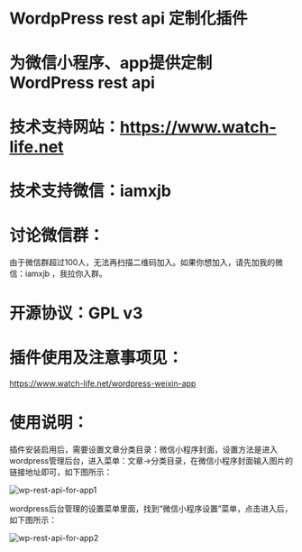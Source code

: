 # WordpPress rest api 定制化插件

# 为微信小程序、app提供定制WordPress rest api

# 技术支持网站：https://www.watch-life.net

# 技术支持微信：iamxjb

# 讨论微信群：

由于微信群超过100人，无法再扫描二维码加入。如果你想加入，请先加我的微信：iamxjb ，我拉你入群。

# 开源协议：GPL v3

# 插件使用及注意事项见：

https://www.watch-life.net/wordpress-weixin-app


# 使用说明：

插件安装启用后，需要设置文章分类目录：微信小程序封面，设置方法是进入wordpress管理后台，进入菜单：文章->分类目录，在微信小程序封面输入图片的链接地址即可，如下图所示：

![wp-rest-api-for-app1](https://www.watch-life.net/images/2017/07/cover.png) 

wordpress后台管理的设置菜单里面，找到“微信小程序设置”菜单，点击进入后，如下图所示：

![wp-rest-api-for-app2](https://www.watch-life.net/images/2017/09/option-openid.png) 






